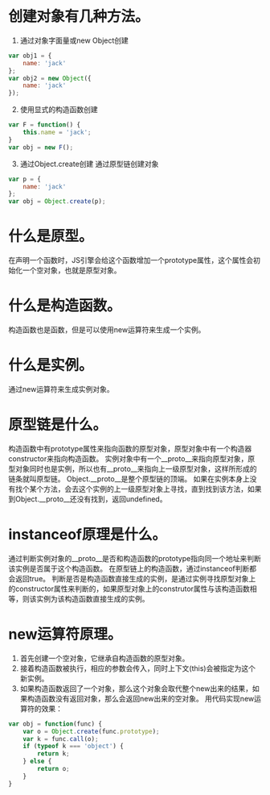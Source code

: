 # 创建对象有几种方法。

1. 通过对象字面量或new Object创建

```javascript
var obj1 = {
    name: 'jack'
};
var obj2 = new Object({
    name: 'jack'
});
```
2. 使用显式的构造函数创建

```javascript
var F = function() {
    this.name = 'jack';
}
var obj = new F();
```
3. 通过Object.create创建
通过原型链创建对象
```javascript
var p = {
    name: 'jack'
};
var obj = Object.create(p);
```


# 什么是原型。
在声明一个函数时，JS引擎会给这个函数增加一个prototype属性，这个属性会初始化一个空对象，也就是原型对象。

# 什么是构造函数。
构造函数也是函数，但是可以使用new运算符来生成一个实例。

# 什么是实例。
通过new运算符来生成实例对象。

# 原型链是什么。
构造函数中有prototype属性来指向函数的原型对象，原型对象中有一个构造器constructor来指向构造函数。
实例对象中有一个__proto__来指向原型对象，原型对象同时也是实例，所以也有__proto__来指向上一级原型对象，这样所形成的链条就叫原型链。
Object.__proto__是整个原型链的顶端。
如果在实例本身上没有找个某个方法，会去这个实例的上一级原型对象上寻找，直到找到该方法，如果到Object.__proto__还没有找到，返回undefined。

# instanceof原理是什么。
通过判断实例对象的__proto__是否和构造函数的prototype指向同一个地址来判断该实例是否属于这个构造函数。
在原型链上的构造函数，通过instanceof判断都会返回true。
判断是否是构造函数直接生成的实例，是通过实例寻找原型对象上的constructor属性来判断的，如果原型对象上的construtor属性与该构造函数相等，则该实例为该构造函数直接生成的实例。

# new运算符原理。
1. 首先创建一个空对象，它继承自构造函数的原型对象。
2. 接着构造函数被执行，相应的参数会传入，同时上下文(this)会被指定为这个新实例。
3. 如果构造函数返回了一个对象，那么这个对象会取代整个new出来的结果，如果构造函数没有返回对象，那么会返回new出来的空对象。
用代码实现new运算符的效果：

```javascript
var obj = function(func) {
    var o = Object.create(func.prototype);
    var k = func.call(o);
    if (typeof k === 'object') {
        return k;
    } else {
        return o;
    }
}
```
